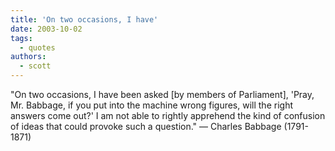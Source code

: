 ```yaml
---
title: 'On two occasions, I have'
date: 2003-10-02
tags:
  - quotes
authors:
  - scott
---
```


"On two occasions, I have been asked \[by members of Parliament\], 'Pray, Mr. Babbage, if you put into the machine wrong figures, will the right answers come out?' I am not able to rightly apprehend the kind of confusion of ideas that could provoke such a question."
— Charles Babbage (1791-1871)
